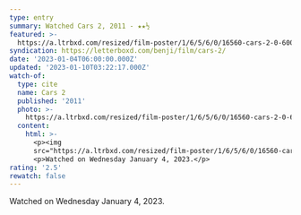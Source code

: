 ```yaml
---
type: entry
summary: Watched Cars 2, 2011 - ★★½
featured: >-
  https://a.ltrbxd.com/resized/film-poster/1/6/5/6/0/16560-cars-2-0-600-0-900-crop.jpg?v=cb91a3561f
syndication: https://letterboxd.com/benji/film/cars-2/
date: '2023-01-04T06:00:00.000Z'
updated: '2023-01-10T03:22:17.000Z'
watch-of:
  type: cite
  name: Cars 2
  published: '2011'
  photo: >-
    https://a.ltrbxd.com/resized/film-poster/1/6/5/6/0/16560-cars-2-0-600-0-900-crop.jpg?v=cb91a3561f
  content:
    html: >-
      <p><img
      src="https://a.ltrbxd.com/resized/film-poster/1/6/5/6/0/16560-cars-2-0-600-0-900-crop.jpg?v=cb91a3561f"/></p>
      <p>Watched on Wednesday January 4, 2023.</p>
rating: '2.5'
rewatch: false
---
```

Watched on Wednesday January 4, 2023.
